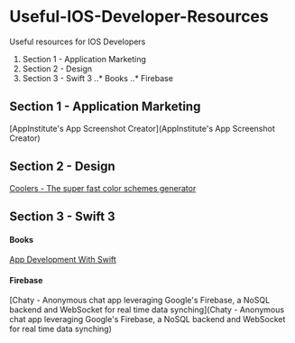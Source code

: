 # Useful-IOS-Developer-Resources
Useful resources for IOS Developers

1. Section 1 - Application Marketing
2. Section 2 - Design
3. Section 3 - Swift 3
..* Books
..* Firebase

## Section 1 - Application Marketing
[AppInstitute's App Screenshot Creator](AppInstitute's App Screenshot Creator)

## Section 2 - Design
[Coolers - The super fast color schemes generator](https://coolors.co/ "The super fast color schemes generator")

## Section 3 - Swift 3
#### Books
[App Development With Swift](https://itun.es/us/aVbRcb.l)

#### Firebase
[Chaty - Anonymous chat app leveraging Google's Firebase, a NoSQL backend and WebSocket for real time data synching](Chaty - Anonymous chat app leveraging Google's Firebase, a NoSQL backend and WebSocket for real time data synching)
